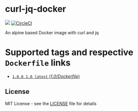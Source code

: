 # curl-jq-docker
[![](https://images.microbadger.com/badges/image/peterevans/curl-jq.svg)](https://microbadger.com/images/peterevans/curl-jq)
[![CircleCI](https://circleci.com/gh/peter-evans/curl-jq-docker/tree/master.svg?style=svg)](https://circleci.com/gh/peter-evans/curl-jq-docker/tree/master)

An alpine based Docker image with curl and jq

# Supported tags and respective `Dockerfile` links

- [`1.0.0`, `1.0`, `latest`  (*1.0/Dockerfile*)](https://github.com/peter-evans/curl-jq-docker/tree/master)

## License

MIT License - see the [LICENSE](LICENSE) file for details